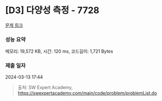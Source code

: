 # [D3] 다양성 측정 - 7728 

[문제 링크](https://swexpertacademy.com/main/code/problem/problemDetail.do?contestProbId=AWq40NEKLyADFARG) 

### 성능 요약

메모리: 19,572 KB, 시간: 120 ms, 코드길이: 1,721 Bytes

### 제출 일자

2024-03-13 17:44



> 출처: SW Expert Academy, https://swexpertacademy.com/main/code/problem/problemList.do